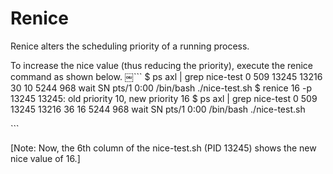 # Renice

Renice alters the scheduling priority of a running process.

To increase the nice value \(thus reducing the priority\), execute the renice command as shown below. ￼\`\`\` $ ps axl \| grep nice-test 0 509 13245 13216 30 10 5244 968 wait SN pts/1 0:00 /bin/bash ./nice-test.sh $ renice 16 -p 13245 13245: old priority 10, new priority 16 $ ps axl \| grep nice-test 0 509 13245 13216 36 16 5244 968 wait SN pts/1 0:00 /bin/bash ./nice-test.sh

\`\`\`

\[Note: Now, the 6th column of the nice-test.sh \(PID 13245\) shows the new nice value of 16.\]

